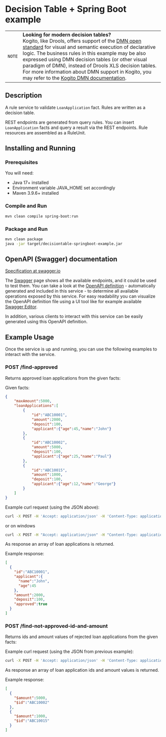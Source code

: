 # Decision Table + Spring Boot example

| | |
|-|-|
|`NOTE`|**Looking for modern decision tables?**<br />Kogito, like Drools, offers support of the [DMN open standard](https://drools.org/learn/dmn.html) for visual and semantic execution of declarative logic. The business rules in this example may be also expressed using DMN decision tables (or other visual paradigm of DMN), instead of Drools XLS decision tables.<br/>For more information about DMN support in Kogito, you may refer to the [Kogito DMN documentation](https://docs.kogito.kie.org/latest/html_single/#_using_dmn_models_in_kogito_services).|

## Description

A rule service to validate `LoanApplication` fact. Rules are written as a decision table.

REST endpoints are generated from query rules. You can insert `LoanApplication` facts and query a result via the REST endpoints. Rule resources are assembled as a RuleUnit.

## Installing and Running

### Prerequisites

You will need:
  - Java 17+ installed
  - Environment variable JAVA_HOME set accordingly
  - Maven 3.9.6+ installed

### Compile and Run

```sh
mvn clean compile spring-boot:run
```

### Package and Run

```sh
mvn clean package
java -jar target/decisiontable-springboot-example.jar
```

## OpenAPI (Swagger) documentation
[Specification at swagger.io](https://swagger.io/docs/specification/about/)

The [Swagger](http://localhost:8080/swagger-ui/index.html) page shows all the available endpoints, and it could be used to test them.
You can take a look at the [OpenAPI definition](http://localhost:8080/v3/api-docs) - automatically generated and included in this service - to determine all available operations exposed by this service. For easy readability you can visualize the OpenAPI definition file using a UI tool like for example available [Swagger Editor](https://editor.swagger.io).

In addition, various clients to interact with this service can be easily generated using this OpenAPI definition.

## Example Usage

Once the service is up and running, you can use the following examples to interact with the service.

### POST /find-approved

Returns approved loan applications from the given facts:

Given facts:

```json
{
    "maxAmount":5000,
    "loanApplications":[
        {
            "id":"ABC10001",
            "amount":2000,
            "deposit":100,
            "applicant":{"age":45,"name":"John"}
        },
        {
            "id":"ABC10002",
            "amount":5000,
            "deposit":100,
            "applicant":{"age":25,"name":"Paul"}
        },
        {
            "id":"ABC10015",
            "amount":1000,
            "deposit":100,
            "applicant":{"age":12,"name":"George"}
        }
    ]
}
```

Example curl request (using the JSON above):

```sh
curl -X POST -H 'Accept: application/json' -H 'Content-Type: application/json' -d '{"maxAmount":5000,"loanApplications":[{"id":"ABC10001","amount":2000,"deposit":100,"applicant":{"age":45,"name":"John"}}, {"id":"ABC10002","amount":5000,"deposit":100,"applicant":{"age":25,"name":"Paul"}}, {"id":"ABC10015","amount":1000,"deposit":100,"applicant":{"age":12,"name":"George"}}]}' http://localhost:8080/find-approved
```
or on windows

```sh
curl -X POST -H "Accept: application/json" -H "Content-Type: application/json" -d "{\"maxAmount\":5000,\"loanApplications\":[{\"id\":\"ABC10001\",\"amount\":2000,\"deposit\":100,\"applicant\":{\"age\":45,\"name\":\"John\"}}, {\"id\":\"ABC10002\",\"amount\":5000,\"deposit\":100,\"applicant\":{\"age\":25,\"name\":\"Paul\"}}, {\"id\":\"ABC10015\",\"amount\":1000,\"deposit\":100,\"applicant\":{\"age\":12,\"name\":\"George\"}}]}" http://localhost:8080/find-approved
```

As response an array of loan applications is returned.

Example response:

```json
[
  {
    "id":"ABC10001",
    "applicant":{
      "name":"John",
      "age":45
    },
    "amount":2000,
    "deposit":100,
    "approved":true
  }
]
```

### POST /find-not-approved-id-and-amount

Returns ids and amount values of rejected loan applications from the given facts:

Example curl request (using the JSON from previous example):

```sh
curl -X POST -H 'Accept: application/json' -H 'Content-Type: application/json' -d '{"maxAmount":5000,"loanApplications":[{"id":"ABC10001","amount":2000,"deposit":100,"applicant":{"age":45,"name":"John"}}, {"id":"ABC10002","amount":5000,"deposit":100,"applicant":{"age":25,"name":"Paul"}}, {"id":"ABC10015","amount":1000,"deposit":100,"applicant":{"age":12,"name":"George"}}]}' http://localhost:8080/find-not-approved-id-and-amount
```

As response an array of loan application ids and amount values is returned.

Example response:

```json
[
  {
    "$amount":5000,
    "$id":"ABC10002"
  },
  {
    "$amount":1000,
    "$id":"ABC10015"
  }
]
```

